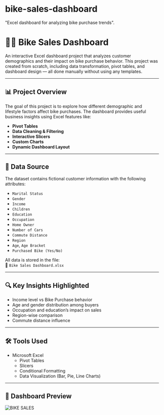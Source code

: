 # bike-sales-dashboard
 "Excel dashboard for analyzing bike purchase trends".
# 🚴‍♂️ Bike Sales Dashboard

An interactive Excel dashboard project that analyzes customer demographics and their impact on bike purchase behavior. This project was created from scratch, including data transformation, pivot tables, and dashboard design — all done manually without using any templates.

---

## 📊 Project Overview

The goal of this project is to explore how different demographic and lifestyle factors affect bike purchases. The dashboard provides useful business insights using Excel features like:

- **Pivot Tables**
- **Data Cleaning & Filtering**
- **Interactive Slicers**
- **Custom Charts**
- **Dynamic Dashboard Layout**

---

## 🧾 Data Source

The dataset contains fictional customer information with the following attributes:

- `Marital Status`
- `Gender`
- `Income`
- `Children`
- `Education`
- `Occupation`
- `Home Owner`
- `Number of Cars`
- `Commute Distance`
- `Region`
- `Age`, `Age Bracket`
- `Purchased Bike (Yes/No)`

All data is stored in the file:  
📄 `Bike Sales Dashboard.xlsx`

---

## 🔍 Key Insights Highlighted

- Income level vs Bike Purchase behavior
- Age and gender distribution among buyers
- Occupation and education’s impact on sales
- Region-wise comparison
- Commute distance influence

---

## 🛠 Tools Used

- Microsoft Excel
  - Pivot Tables
  - Slicers
  - Conditional Formatting
  - Data Visualization (Bar, Pie, Line Charts)

---

## 📸 Dashboard Preview

![BIKE SALES ](https://github.com/user-attachments/assets/d66fc518-2ff2-43ae-b601-92fadb4d91f2)

